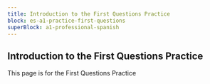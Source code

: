 ```yaml
---
title: Introduction to the First Questions Practice
block: es-a1-practice-first-questions
superBlock: a1-professional-spanish
---
```


## Introduction to the First Questions Practice

This page is for the First Questions Practice
